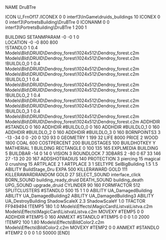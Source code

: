 NAME DruBTre

ICON U_FrnOf17
/ICONEX 0 0 interf3\InGame\druids_buildings 10
ICONEX 0 0 interf3\PortretsBuilding\DruBTre 0
ICONANM 0 0 interf3\PortretsBuilding\DruBTre 1 200 1

BUILDING
SETANMPARAM -0 -0 1 0              
LOCATION -0 -0 800 800                        
!STANDLO      1 0.4 Models\Bld\DRUID\Dendroy_forest\1024x512\Dendroy_forest.c2m Models\Bld\DRUID\Dendroy_forest\1024x512\Dendroy_forest.c2m
!BUILDLO_0    1 0.4 Models\Bld\DRUID\Dendroy_forest\1024x512\Dendroy_forest.c2m Models\Bld\DRUID\Dendroy_forest\1024x512\Dendroy_forest.c2m
!BUILDLO_1    1 0.4 Models\Bld\DRUID\Dendroy_forest\1024x512\Dendroy_forest.c2m Models\Bld\DRUID\Dendroy_forest\1024x512\Dendroy_forest.c2m
!BUILDLO_2    1 0.4 Models\Bld\DRUID\Dendroy_forest\1024x512\Dendroy_forest.c2m Models\Bld\DRUID\Dendroy_forest\1024x512\Dendroy_forest.c2m
!BUILDLO_3    1 0.4 Models\Bld\DRUID\Dendroy_forest\1024x512\Dendroy_forest.c2m Models\Bld\DRUID\Dendroy_forest\1024x512\Dendroy_forest.c2m
ADDHDIR #STANDLO 0 160
ADDHDIR #BUILDLO_0 0 160
ADDHDIR #BUILDLO_1 0 160
ADDHDIR #BUILDLO_2 0 160
ADDHDIR #BUILDLO_3 0 160
BORNPOINTS3 3 -13 -34 0  0 -20 0 120 93 0
GEOMETRY 1 199 32
LIFE     8000
PRICE 2 WOOD 1800 COAL 600
COSTPERCENT 200
BUILDSTAGES 100
BUILDHOTKEY Y
MATHERIAL 1 BUILDING
RECTANGLE    0 100 135 165
EXPLMEDIA BUILDING 5
BUILDBAR -14 0 14 0
VISION 3
ROUNDLOCK 7
3DBARS 2 -80 0 67 33 146 27 -13 20 20 167
ADDSHOTRADIUS 140
PROTECTION 3 piercing 15 magical 0 crushing 15
ARTPLACE 2 1
ARTPLACE 3 1
SELTYPE SelBigBuilding 1.5 1.5
ABILITY BuildStage_Dru
EXPA 500
KILLERAWARD             GOLD 111
KILLERAWARDRANDOM       GOLD 27
SELECT_SOUND interface_click
BORN_SOUND building_ready_druid
DEATH_SOUND building_death
UPG_SOUND upgrade_druid
CYLINDER 90 160
FORMFACTOR 512
SPLITCLUSTERS #STANDLO 500 15 1 1 0
ABILITY UA_DamagedBuilding
ABILITY UA_DamagedBuilding2
ABILITY UA_DamagedBuilding3
ABILITY UA_DestroyBuilding
ShadowScaleX 2.3
ShadowScaleY 1.0
TFACTOR FF949494
!TEMP5 180 1.0 Models\Effects\MagicCard\Listva\Listva.c2m Models\Effects\MagicCard\Listva\Listva.c2m
MOVEXY  #TEMP5 0 0
ADDHDIR #TEMP5 0 160
ANMEXT #STANDLO #TEMP5 0 0 0 1.0 2000
!TEMP2 100 1.80 Models\Effects\BildColor2.c2m Models\Effects\BildColor2.c2m
MOVEXY  #TEMP2 0 0
ANMEXT #STANDLO #TEMP2 0 0 0 1.0 50000
[END]
